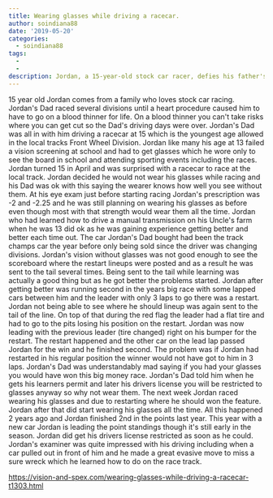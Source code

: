 ```yaml
---
title: Wearing glasses while driving a racecar.
author: soindiana88
date: '2019-05-20'
categories:
  - soindiana88
tags:
  - 
  - 
description: Jordan, a 15-year-old stock car racer, defies his father's wishes and races without his glasses, but faces consequences.
---
```

15 year old Jordan comes from a family who loves stock car racing. Jordan's Dad raced several divisions until a heart procedure caused him to have to go on a blood thinner for life. On a blood thinner you can't take risks where you can get cut so the Dad's driving days were over. Jordan's Dad was all in with him driving a racecar at 15 which is the youngest age allowed in the local tracks Front Wheel Division. Jordan like many his age at 13 failed a vision screening at school and had to get glasses which he wore only to see the board in school and attending sporting events including the races. Jordan turned 15 in April and was surprised with a racecar to race at the local track. Jordan decided he would not wear his glasses while racing and his Dad was ok with this saying the wearer knows how well you see without them. At his eye exam just before starting racing Jordan's prescription was -2 and -2.25 and he was still planning on wearing his glasses as before even though most with that strength would wear them all the time. Jordan who had learned how to drive a manual transmission on his Uncle's farm when he was 13 did ok as he was gaining experience getting better and better each time out. The car Jordan's Dad bought had been the track champs car the year before only being sold since the driver was changing divisions. Jordan's vision without glasses was not good enough to see the scoreboard where the restart lineups were posted and as a result he was sent to the tail several times. Being sent to the tail while learning was actually a good thing but as he got better the problems started. Jordan after getting better was running second in the years big race with some lapped cars between him and the leader with only 3 laps to go there was a restart. Jordan not being able to see where he should lineup was again sent to the tail of the line. On top of that during the red flag the leader had a flat tire and had to go to the pits losing his position on the restart. Jordan was now leading with the previous leader (tire changed) right on his bumper for the restart. The restart happened and the other car on the lead lap passed Jordan for the win and he finished second. The problem was if Jordan had restarted in his regular position the winner would not have got to him in 3 laps. Jordan's Dad was understandably mad saying if you had your glasses you would have won this big money race. Jordan's Dad told him when he gets his learners permit and later his drivers license you will be restricted to glasses anyway so why not wear them. The next week Jordan raced wearing his glasses and due to restarting where he should won the feature. Jordan after that did start wearing his glasses all the time. All this happened 2 years ago and Jordan finished 2nd in the points last year. This year with a new car Jordan is leading the point standings though it's still early in the season. Jordan did get his drivers license restricted as soon as he could. Jordan's examiner was quite impressed with his driving including when a car pulled out in front of him and he made a great evasive move to miss a sure wreck which he learned how to do on the race track. 

https://vision-and-spex.com/wearing-glasses-while-driving-a-racecar-t1303.html